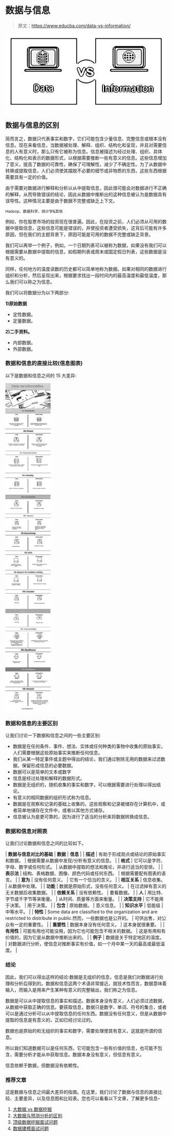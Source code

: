 # 数据与信息

> 原文：<https://www.educba.com/data-vs-information/>

![Data vs Information](img/21c9cff062980dcc77cbc4fd173a6bbf.png)



## 数据与信息的区别

简而言之，数据只代表事实和数字，它们可能包含少量信息、完整信息或根本没有信息。现在来看信息，当数据被处理、解释、组织、结构化和呈现，并且对需要信息的人有意义时，那么只有它被称为信息。信息被描述为经过处理、组织、具体化、结构化和表示的数据形式，以根据需要推断一些有意义的信息。这些信息增加了意义，提高了数据的可靠性，确保了可理解性，减少了不确定性。为了从数据中转换或提取信息，人们必须使其摆脱不必要的细节或非物质的东西，这些东西根据需要具有一定的价值。

由于需要对数据进行解释和分析以从中提取信息，因此很可能会对数据进行不正确的解释，从而导致错误的结论，因此从数据中推断出的这种信息被认为是数据具有误导性。这种情况主要是由于数据不完整或缺乏上下文。

<small>Hadoop、数据科学、统计学&其他</small>

例如，你在股票市场的投资现在很普遍。因此，在投资之前，人们必须从可用的数据中提取信息，这些信息可能是错误的，并使投资者遭受损失，这背后可能有许多原因，但在我们的主题背景下，原因可能是可用的数据不完整或缺乏背景。

我们可以再举一个例子，例如，一个日期列表可以被称为数据，如果没有我们可以根据需要从数据中提取的信息，如假期列表或周末或国定假日列表，这些数据是没有意义的。

同样，任何地方的温度读数的历史都可以简单地称为数据。如果对相同的数据进行组织和分析，然后呈现出来，根据要求找出一段时间内的最高温度和最低温度，那么我们可以称之为信息。

我们可以将数据分为以下两部分:

**1)原始数据**

*   定性数据。
*   定量数据。

**2)二手资料。**

*   内部数据。
*   外部数据。

### 数据和信息的直接比较(信息图表)

以下是数据和信息之间的 15 大差异:

![Data vs Information infographics](img/327208ad5c5aa4465b4fa6b626d24bad.png)



### 数据和信息的主要区别

让我们讨论一下数据和信息之间的一些主要区别:

*   数据是在任何条件、事件、想法、实体或任何种类的事物中收集的原始事实，人们需要根据这些原始事实来推断任何信息。
*   我们从某一特定事件或主题中得出的结论，我们通过剔除无用的数据来过滤数据，保留形成信息的必要数据。
*   数据可以是简单的文本或数字
*   信息是经过处理和解释的数据形式。
*   数据是无组织的，随机收集的事实和数字，可以根据需要进行处理以得出结论。
*   有意义的相同数据的组织形式称为信息。
*   数据是在观察和记录的基础上收集的，这些观察和记录被储存在计算机中，或者简单地储存在文件中，或者以其他方式储存。
*   信息被认为是更可靠的，因为进行了适当的分析来将数据转换成信息。

### 数据和信息对照表

让我们讨论数据和信息之间的比较如下。

| **数据与信息对比的基础** | **数据** | **信息** |
| **描述** | 有助于形成观点或结论的原始事实和数据。 | 根据需要从数据中发现/分析有意义的信息。 |
| **格式** | 它可以是字符、字母、数字或任何形式。 | 从数据中提取的想法和推论，并进行适当的安排。 |
| **表示法** | 结构、表格数据、图像、颜色代码或任何东西。 | 根据需要配有图表的语言。 |
| **意为** | 没有任何意义。 | 它有一个恰当的含义。 |
| **相互关系** | 信息收集。 | 从数据中处理。 |
| **功能** | 数据是原始形式，没有任何意义。 | 在过滤掉有意义的无关数据后收集数据。 |
| **依赖关系** | 没有依赖性。 | 要看数据。 |
| **人** | 用比特、字节或千字节等来衡量。 | 从时间、质量等方面来衡量。 |
| **决策支持** | 它不能用于决策。 | 用于决策。 |
| **包含** | 原始数据。 | 意义信息。 |
| **知识水平** | 低能级 | 中等水平。 |
| **特性** | Some data are classified to the organization and are restricted to distribute in public.然而，一些数据也是公开的。 | 可供出售，对公众有一定的重要性。 |
| **重要性** | 数据本身没有任何意义。 | 这本身就很重要。 |
| **有用性** | 可能有用也可能没用，因为它也可能包含不相关的数据。 | 这是有用和有价值的，因为它是从数据中推断出来的。 |
| **例子** | 数据是关于特定地区的温度。 | 对数据进行分析，使信息对推断事实有价值，如一个月中某一天的最高或最低温度。 |

### 结论

因此，我们可以得出这样的结论:数据是无组织的信息，信息是我们对数据进行处理和分析后得到的。数据和信息这两个术语非常接近。就技术性而言，数据意味着输入，而输入是用来产生某种有意义的完整输出，我们称之为信息。

数据是可以从中提取信息的事实和描述。数据本身没有意义，人们必须过滤数据，从数据中获取正确的信息。要获取信息，数据只是数字、单词、符号的集合，或者可以是通过分析可以从中提取信息的任何东西。数据没有任何意义，但是从数据中提取的信息是有意义的，正如已经讨论过的。

数据也是原始的和无组织的事实和数字，需要处理使其有意义，这就是所谓的信息。

所以我们知道数据可以是任何东西，它可能包含一些有价值的信息，也可能不包含，需要分析才能从中获取信息。数据本身没有意义，但信息有意义。

信息依赖于数据，但数据没有依赖性。

### 推荐文章

这是数据与信息之间最大差异的指南。在这里，我们讨论了数据与信息的直接比较、主要差异，以及信息图和比较表。您也可以看看以下文章，了解更多信息–

1.  [大数据 vs 数据挖掘](https://www.educba.com/big-data-vs-data-mining/)
2.  [大数据与预测分析的区别](https://www.educba.com/big-data-vs-predictive-analytics/)
3.  [顶级数据挖掘面试问题](https://www.educba.com/data-mining-interview-questions/)
4.  [数据建模面试问题](https://www.educba.com/data-modeling-interview-questions/)





